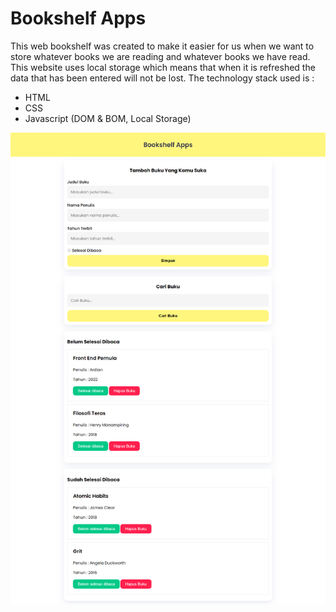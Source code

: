 # Bookshelf Apps
This web bookshelf was created to make it easier for us when we want to store whatever books we are reading and whatever books we have read. This website uses local storage which means that when it is refreshed the data that has been entered will not be lost.
The technology stack used is :
- HTML
- CSS
- Javascript (DOM & BOM, Local Storage)
<img src="https://github.com/aditiaprabowo3/Bookshelf-Apps/blob/main/image/img.png" alt="Gambar">
